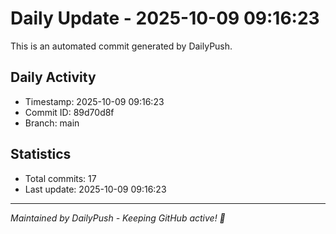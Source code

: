 # Daily Update - 2025-10-09 09:16:23

This is an automated commit generated by DailyPush.

## Daily Activity
- Timestamp: 2025-10-09 09:16:23
- Commit ID: 89d70d8f
- Branch: main

## Statistics
- Total commits: 17
- Last update: 2025-10-09 09:16:23

---
*Maintained by DailyPush - Keeping GitHub active! 🚀*
